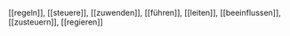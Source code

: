 [[regeln]], [[steuere]], [[zuwenden]], [[führen]], [[leiten]], [[beeinflussen]], [[zusteuern]], [[regieren]]